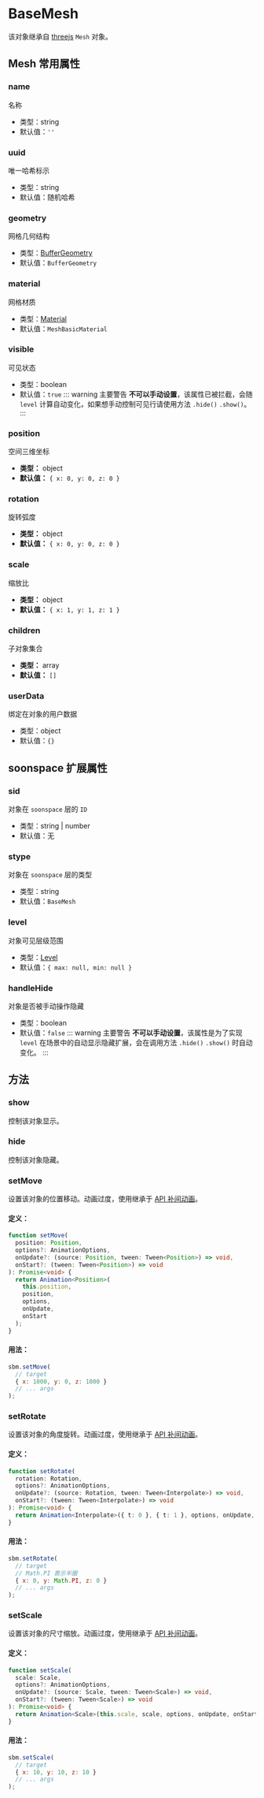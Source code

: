 # BaseMesh

该对象继承自 [threejs](https://threejs.org/docs/index#api/en/objects/Mesh) `Mesh` 对象。

## Mesh 常用属性

### name

名称

- 类型：string
- 默认值：`''`

### uuid

唯一哈希标示

- 类型：string
- 默认值：随机哈希

### geometry

网格几何结构

- 类型：[BufferGeometry](https://threejs.org/docs/index#api/en/core/BufferGeometry)
- 默认值：`BufferGeometry`

### material

网格材质

- 类型：[Material](https://threejs.org/docs/index#api/en/materials/Material)
- 默认值：`MeshBasicMaterial`

### visible

可见状态

- 类型：boolean
- 默认值：`true`
  ::: warning 主要警告
  **不可以手动设置**，该属性已被拦截，会随 `level` 计算自动变化，如果想手动控制可见行请使用方法 `.hide()` `.show()`。
  :::

### position

空间三维坐标

- **类型：** object
- **默认值：** `{ x: 0, y: 0, z: 0 }`

### rotation

旋转弧度

- **类型：** object
- **默认值：** `{ x: 0, y: 0, z: 0 }`

### scale

缩放比

- **类型：** object
- **默认值：** `{ x: 1, y: 1, z: 1 }`

### children

子对象集合

- **类型：** array
- **默认值：** `[]`

### userData

绑定在对象的用户数据

- 类型：object
- 默认值：`{}`

## soonspace 扩展属性

### sid

对象在 `soonspace` 层的 `ID`

- 类型：string | number
- 默认值：无

### stype

对象在 `soonspace` 层的类型

- 类型：string
- 默认值：`BaseMesh`

### level

对象可见层级范围

- 类型：[Level](../types#level)
- 默认值：`{ max: null, min: null }`

### handleHide

对象是否被手动操作隐藏

- 类型：boolean
- 默认值：`false`
  ::: warning 主要警告
  **不可以手动设置**，该属性是为了实现 `level` 在场景中的自动显示隐藏扩展，会在调用方法 `.hide()` `.show()` 时自动变化。
  :::

## 方法

### show

控制该对象显示。

### hide

控制该对象隐藏。

### setMove

设置该对象的位置移动。动画过度，使用继承于 [API 补间动画](../../api/animation)。

#### 定义：

```ts
function setMove(
  position: Position,
  options?: AnimationOptions,
  onUpdate?: (source: Position, tween: Tween<Position>) => void,
  onStart?: (tween: Tween<Position>) => void
): Promise<void> {
  return Animation<Position>(
    this.position,
    position,
    options,
    onUpdate,
    onStart
  );
}
```

#### 用法：

```js
sbm.setMove(
  // target
  { x: 1000, y: 0, z: 1000 }
  // ... args
);
```

### setRotate

设置该对象的角度旋转。动画过度，使用继承于 [API 补间动画](../../api/animation)。

#### 定义：

```ts
function setRotate(
  rotation: Rotation,
  options?: AnimationOptions,
  onUpdate?: (source: Rotation, tween: Tween<Interpolate>) => void,
  onStart?: (tween: Tween<Interpolate>) => void
): Promise<void> {
  return Animation<Interpolate>({ t: 0 }, { t: 1 }, options, onUpdate, onStart);
}
```

#### 用法：

```js
sbm.setRotate(
  // target
  // Math.PI 表示半圈
  { x: 0, y: Math.PI, z: 0 }
  // ... args
);
```

### setScale

设置该对象的尺寸缩放。动画过度，使用继承于 [API 补间动画](../../api/animation)。

#### 定义：

```ts
function setScale(
  scale: Scale,
  options?: AnimationOptions,
  onUpdate?: (source: Scale, tween: Tween<Scale>) => void,
  onStart?: (tween: Tween<Scale>) => void
): Promise<void> {
  return Animation<Scale>(this.scale, scale, options, onUpdate, onStart);
}
```

#### 用法：

```js
sbm.setScale(
  // target
  { x: 10, y: 10, z: 10 }
  // ... args
);
```
